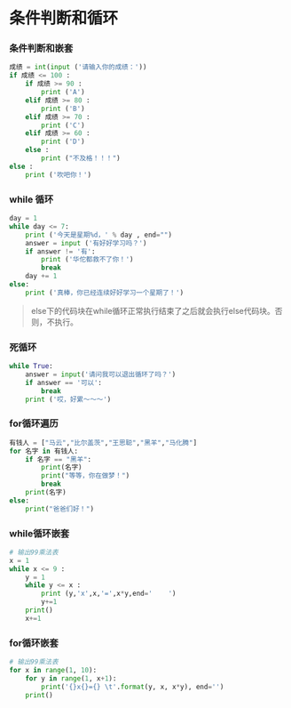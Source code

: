 # 条件判断和循环
### 条件判断和嵌套
```Python
成绩 = int(input ('请输入你的成绩：'))
if 成绩 <= 100 :
    if 成绩 >= 90 :
        print ('A')
    elif 成绩 >= 80 :
        print ('B')
    elif 成绩 >= 70 :
        print ('C')
    elif 成绩 >= 60 :
        print ('D')
    else :
        print ("不及格！！！")
else :
    print ('吹吧你！')
```
### while 循环
```python
day = 1
while day <= 7:
    print ('今天是星期%d，' % day , end="")
    answer = input ('有好好学习吗？')
    if answer != '有':
        print ('华佗都救不了你！')
        break
    day += 1
else:
    print ('真棒，你已经连续好好学习一个星期了！')
```
> else下的代码块在while循环正常执行结束了之后就会执行else代码块。否则，不执行。
### 死循环
```python
while True:
    answer = input('请问我可以退出循环了吗？')
    if answer == '可以':
        break
    print ('哎，好累～～～')
```
### for循环遍历
```python
有钱人 = ["马云","比尔盖茨","王思聪","黑羊","马化腾"]
for 名字 in 有钱人:
    if 名字 == "黑羊":
        print(名字)
        print("等等，你在做梦！")
        break
    print(名字)
else:
    print("爸爸们好！")
```
### while循环嵌套
```python
# 输出99乘法表
x = 1
while x <= 9 :
    y = 1
    while y <= x :
        print (y,'x',x,'=',x*y,end='    ')
        y+=1
    print()
    x+=1
```
### for循环嵌套
```python
# 输出99乘法表
for x in range(1, 10):
    for y in range(1, x+1):
        print('{}x{}={} \t'.format(y, x, x*y), end='')
    print()
```


